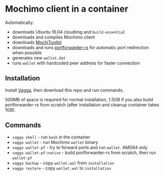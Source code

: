 # Mochimo client in a container

Automatically:

- downloads Ubuntu 16.04 cloudimg and `build-essential`
- downloads and compiles Mochimo client
- downloads [MochiToolkit](https://github.com/chrisdigity/mochitoolkit)
- downloads and runs [portforwarder-rs](https://github.com/pzmarzly/portforwarder-rs) for automatic port redirection when possible
- generates new `wallet.dat`
- runs `wallet` with hardcoded peer address for faster connection

## Installation

Install [Vagga](https://vagga.readthedocs.io/en/latest/installation.html), then download this repo and run commands.

500MB of space is required for normal installation, 1.5GB if you also build portforwarder-rs from scratch (after installation and cleanup container takes 1GB).

## Commands

- `vagga shell` - run `bash` in the container
- `vagga wallet` - run Mochimo `wallet` binary
- `vagga wallet-pf` - try to forward ports and run `wallet`. AMD64 only
- `vagga wallet-pf-native` - build portforwarder-rs from scratch, then run `wallet-pf`
- `vagga backup` - copy `wallet.wal` from `installation`
- `vagga restore` - copy `wallet.wal` to `installation`